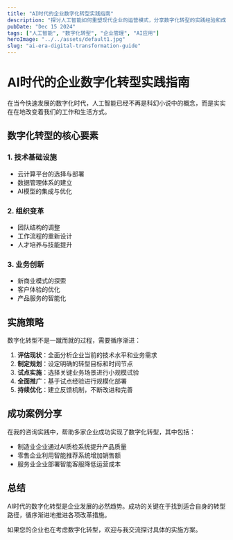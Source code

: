 ```yaml
---
title: "AI时代的企业数字化转型实践指南"
description: "探讨人工智能如何重塑现代企业的运营模式，分享数字化转型的实践经验和成功案例。"
pubDate: "Dec 15 2024"
tags: ["人工智能", "数字化转型", "企业管理", "AI应用"]
heroImage: "../../assets/default1.jpg"
slug: "ai-era-digital-transformation-guide"
---
```


# AI时代的企业数字化转型实践指南

在当今快速发展的数字化时代，人工智能已经不再是科幻小说中的概念，而是实实在在地改变着我们的工作和生活方式。

## 数字化转型的核心要素

### 1. 技术基础设施

- 云计算平台的选择与部署
- 数据管理体系的建立
- AI模型的集成与优化

### 2. 组织变革

- 团队结构的调整
- 工作流程的重新设计
- 人才培养与技能提升

### 3. 业务创新

- 新商业模式的探索
- 客户体验的优化
- 产品服务的智能化

## 实施策略

数字化转型不是一蹴而就的过程，需要循序渐进：

1. **评估现状**：全面分析企业当前的技术水平和业务需求
2. **制定规划**：设定明确的转型目标和时间节点
3. **试点实施**：选择关键业务场景进行小规模试验
4. **全面推广**：基于试点经验进行规模化部署
5. **持续优化**：建立反馈机制，不断改进和完善

## 成功案例分享

在我的咨询实践中，帮助多家企业成功实现了数字化转型，其中包括：

- 制造业企业通过AI质检系统提升产品质量
- 零售企业利用智能推荐系统增加销售额
- 服务业企业部署智能客服降低运营成本

## 总结

AI时代的数字化转型是企业发展的必然趋势。成功的关键在于找到适合自身的转型路径，循序渐进地推进各项改革措施。

如果您的企业也在考虑数字化转型，欢迎与我交流探讨具体的实施方案。

